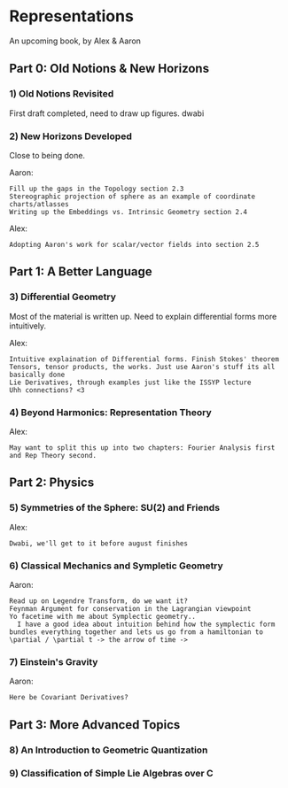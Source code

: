 # Representations

An upcoming book, by Alex &amp; Aaron


## Part 0: Old Notions & New Horizons

### 1) Old Notions Revisited

First draft completed, need to draw up figures. dwabi

### 2) New Horizons Developed

Close to being done. 

  Aaron:
  
    Fill up the gaps in the Topology section 2.3
    Stereographic projection of sphere as an example of coordinate charts/atlasses 
    Writing up the Embeddings vs. Intrinsic Geometry section 2.4
  Alex:

    Adopting Aaron's work for scalar/vector fields into section 2.5 

## Part 1: A Better Language

### 3) Differential Geometry

Most of the material is written up. Need to explain differential forms more intuitively.

  Alex: 

    Intuitive explaination of Differential forms. Finish Stokes' theorem 
    Tensors, tensor products, the works. Just use Aaron's stuff its all basically done
    Lie Derivatives, through examples just like the ISSYP lecture
    Uhh connections? <3 


### 4) Beyond Harmonics: Representation Theory

  Alex: 

    May want to split this up into two chapters: Fourier Analysis first and Rep Theory second.

## Part 2: Physics

### 5) Symmetries of the Sphere: SU(2) and Friends

  Alex:
  
    Dwabi, we'll get to it before august finishes

### 6) Classical Mechanics and Sympletic Geometry

  Aaron: 

    Read up on Legendre Transform, do we want it?
    Feynman Argument for conservation in the Lagrangian viewpoint
    Yo facetime with me about Symplectic geometry.. 
      I have a good idea about intuition behind how the symplectic form bundles everything together and lets us go from a hamiltonian to \partial / \partial t -> the arrow of time -> 
    

### 7) Einstein's Gravity
  Aaron:

    Here be Covariant Derivatives? 

## Part 3: More Advanced Topics

### 8) An Introduction to Geometric Quantization

### 9) Classification of Simple Lie Algebras over C
